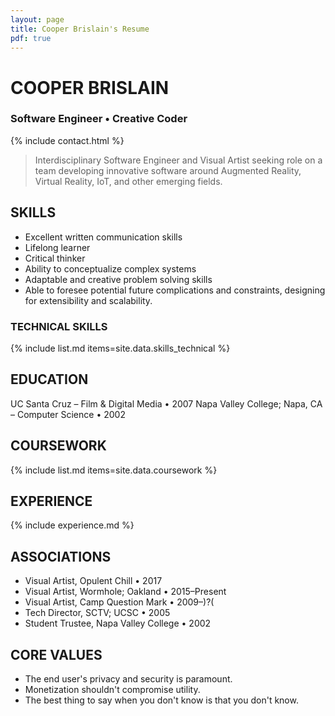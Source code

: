 ```yaml
---
layout: page
title: Cooper Brislain's Resume
pdf: true
---
```

# COOPER BRISLAIN
### Software Engineer • Creative Coder

{% include contact.html %}

> Interdisciplinary Software Engineer and Visual Artist seeking role on a team developing innovative software around Augmented Reality, Virtual Reality, IoT, and other emerging fields. 

## SKILLS

* Excellent written communication skills  
* Lifelong learner  
* Critical thinker  
* Ability to conceptualize complex systems  
* Adaptable and creative problem solving skills
* Able to foresee potential future complications and constraints, 
  designing for extensibility and scalability.

### TECHNICAL SKILLS

{% include list.md items=site.data.skills_technical %}

## EDUCATION

UC Santa Cruz – Film & Digital Media • 2007
Napa Valley College; Napa, CA – Computer Science • 2002

## COURSEWORK

{% include list.md items=site.data.coursework %}

## EXPERIENCE 

{% include experience.md %}

## ASSOCIATIONS

- Visual Artist, Opulent Chill • 2017
- Visual Artist, Wormhole; Oakland • 2015–Present
- Visual Artist, Camp Question Mark • 2009–)?( 
- Tech Director, SCTV; UCSC • 2005
- Student Trustee, Napa Valley College • 2002

## CORE VALUES

* The end user's privacy and security is paramount. 
* Monetization shouldn't compromise utility.
* The best thing to say when you don't know is that you don't know.
